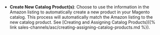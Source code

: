 
- **Create New Catalog Product(s)**: Choose to use the information in the Amazon listing to automatically create a new product in your Magento catalog. This process will automatically match the Amazon listing to the new catalog product. See [Creating and Assigning Catalog Products]({% link sales-channels/asc/creating-assigning-catalog-products.md %}).
